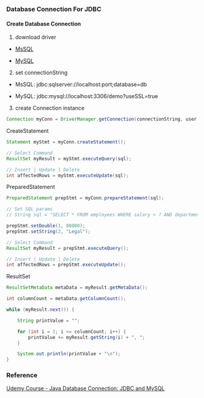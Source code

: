 ### Database Connection For JDBC

#### Create Database Connection

1. download driver 

* [MsSQL](https://docs.microsoft.com/zh-tw/sql/connect/jdbc/using-the-jdbc-driver?view=sql-server-2017)

* [MySQL](https://dev.mysql.com/downloads/connector/j/5.1.html)

2. set connectionString

* MsSQL: jdbc:sqlserver://localhost:port;database=db

* MySQL: jdbc:mysql://localhost:3306/demo?useSSL=true

3. create Connection instance

```java
Connection myConn = DriverManager.getConnection(connectionString, user, pwd);
```

CreateStatement

```java
Statement myStmt = myConn.createStatement();

// Select Command
ResultSet myResult = myStmt.executeQuery(sql);

// Insert | Update | Delete
int affectedRows = myStmt.executeUpdate(sql);
```
PreparedStatement

```java
PreparedStatement prepStmt = myConn.prepareStatement(sql);

// Set SQL params 
// String sql = "SELECT * FROM employees WHERE salary > ? AND department = ?";

prepStmt.setDouble(1, 80000);
prepStmt.setString(2, "Legal");

// Select Command
ResultSet myResult = prepStmt.executeQuery();

// Insert | Update | Delete
int affectedRows = prepStmt.executeUpdate();
```

ResultSet

```java
ResultSetMetaData metaData = myResult.getMetaData();

int columnCount = metaData.getColumnCount();

while (myResult.next()) {

    String printValue = "";

    for (int i = 1; i <= columnCount; i++) {
        printValue += myResult.getString(i) + ", ";
    }

    System.out.println(printValue + "\n");
}
```

### Reference

[Udemy Course - Java Database Connection: JDBC and MySQL](https://www.udemy.com/how-to-connect-java-jdbc-to-mysql/)